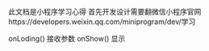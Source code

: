 此文档是小程序学习心得
首先开发设计需要翻微信小程序官网https://developers.weixin.qq.com/miniprogram/dev/学习

onLoding() 接收参数
onShow() 显示
